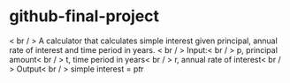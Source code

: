 # github-final-project
< br / >
A calculator that calculates simple interest given principal, annual rate of interest and time period in years. < br / >
Input:< br / >
   p, principal amount< br / >
   t, time period in years< br / >
   r, annual rate of interest< br / >
Output< br / >
   simple interest = p*t*r
